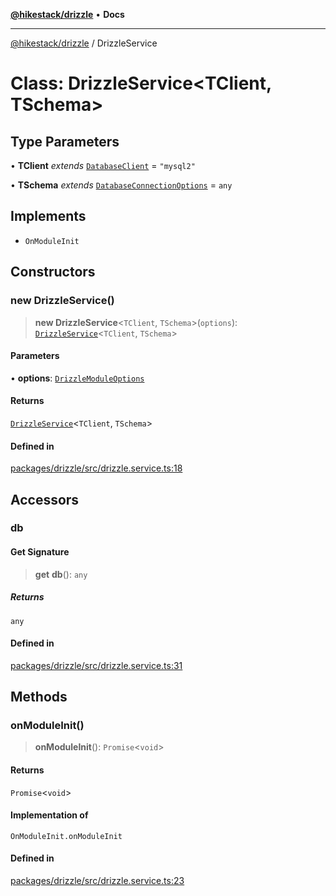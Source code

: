 [**@hikestack/drizzle**](/official/reference/drizzle/index.md) • **Docs**

***

[@hikestack/drizzle](/official/reference/drizzle/globals.md) / DrizzleService

# Class: DrizzleService\<TClient, TSchema\>

## Type Parameters

• **TClient** *extends* [`DatabaseClient`](/official/reference/drizzle/type-aliases/DatabaseClient.md) = `"mysql2"`

• **TSchema** *extends* [`DatabaseConnectionOptions`](/official/reference/drizzle/type-aliases/DatabaseConnectionOptions.md) = `any`

## Implements

- `OnModuleInit`

## Constructors

### new DrizzleService()

> **new DrizzleService**\<`TClient`, `TSchema`\>(`options`): [`DrizzleService`](/official/reference/drizzle/classes/DrizzleService.md)\<`TClient`, `TSchema`\>

#### Parameters

• **options**: [`DrizzleModuleOptions`](/official/reference/drizzle/interfaces/DrizzleModuleOptions.md)

#### Returns

[`DrizzleService`](/official/reference/drizzle/classes/DrizzleService.md)\<`TClient`, `TSchema`\>

#### Defined in

[packages/drizzle/src/drizzle.service.ts:18](https://github.com/hikestack/hike/blob/c92ba77258ca8fade42047e4fbc66f1760864ed9/packages/drizzle/src/drizzle.service.ts#L18)

## Accessors

### db

#### Get Signature

> **get** **db**(): `any`

##### Returns

`any`

#### Defined in

[packages/drizzle/src/drizzle.service.ts:31](https://github.com/hikestack/hike/blob/c92ba77258ca8fade42047e4fbc66f1760864ed9/packages/drizzle/src/drizzle.service.ts#L31)

## Methods

### onModuleInit()

> **onModuleInit**(): `Promise`\<`void`\>

#### Returns

`Promise`\<`void`\>

#### Implementation of

`OnModuleInit.onModuleInit`

#### Defined in

[packages/drizzle/src/drizzle.service.ts:23](https://github.com/hikestack/hike/blob/c92ba77258ca8fade42047e4fbc66f1760864ed9/packages/drizzle/src/drizzle.service.ts#L23)
